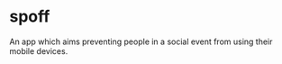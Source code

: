 spoff
=====

An app which aims preventing people in a social event from using their mobile devices.
